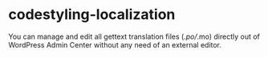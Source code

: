 # codestyling-localization
 You can manage and edit all gettext translation files (*.po/*.mo) directly out of WordPress Admin Center without any need of an external editor.
